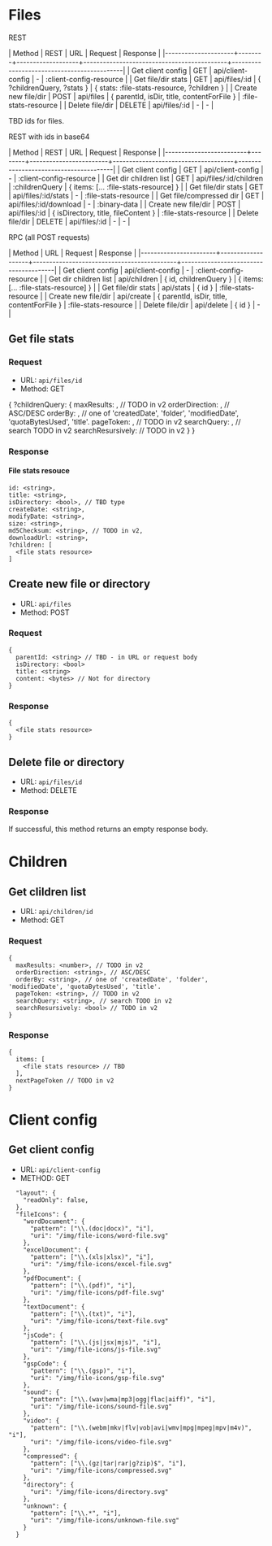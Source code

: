 # Files

REST

| Method              | REST   | URL               | Request                                    | Response                                   |
|---------------------+--------+-------------------+--------------------------------------------+--------------------------------------------|
| Get client config   | GET    | api/client-config | -                                          | :client-config-resource                    |
| Get file/dir stats  | GET    | api/files/:id     | { ?childrenQuery, ?stats }                 | { stats: :file-stats-resource, ?children } |
| Create new file/dir | POST   | api/files         | { parentId, isDir, title, contentForFile } | :file-stats-resource                       |
| Delete file/dir     | DELETE | api/files/:id     | -                                          | -                                          |

TBD ids for files.

REST with ids in base64

| Method                  | REST   | URL                    | Request                             | Response                              |
|-------------------------+--------+------------------------+-------------------------------------+---------------------------------------|
| Get client config       | GET    | api/client-config      | -                                   | :client-config-resource               |
| Get dir children list   | GET    | api/files/:id/children | :childrenQuery                      | { items: [... :file-stats-resource] } |
| Get file/dir stats      | GET    | api/files/:id/stats    | -                                   | :file-stats-resource                  |
| Get file/compressed dir | GET    | api/files/:id/download | -                                   | :binary-data                          |
| Create new file/dir     | POST   | api/files/:id          | { isDirectory, title, fileContent } | :file-stats-resource                  |
| Delete file/dir         | DELETE | api/files/:id          | -                                   | -                                     |

RPC (all POST requests)

| Method                | URL               | Request                                    | Response                              |
|-----------------------+-------------------+--------------------------------------------+---------------------------------------|
| Get client config     | api/client-config | -                                          | :client-config-resource               |
| Get dir children list | api/children      | { id, childrenQuery }                      | { items: [... :file-stats-resource] } |
| Get file/dir stats    | api/stats         | { id }                                     | :file-stats-resource                  |
| Create new file/dir   | api/create        | { parentId, isDir, title, contentForFile } | :file-stats-resource                  |
| Delete file/dir       | api/delete        | { id }                                     | -                                     |

## Get file stats

### Request

* URL: `api/files/id`
* Method: GET

{
   ?childrenQuery: {
     maxResults: <number>, // TODO in v2
     orderDirection: <string>, // ASC/DESC
     orderBy: <string>, // one of 'createdDate', 'folder', 'modifiedDate', 'quotaBytesUsed', 'title'.
     pageToken: <string>, // TODO in v2
     searchQuery: <string>, // search TODO in v2
     searchResursively: <bool> // TODO in v2
  }
}

### Response

#### File stats resouce

```
id: <string>,
title: <string>,
isDirectory: <bool>, // TBD type
createDate: <string>,
modifyDate: <string>,
size: <string>,
md5Checksum: <string>, // TODO in v2,
downloadUrl: <string>,
?children: [
  <file stats resource>       
]
```

## Create new file or directory

* URL: `api/files`
* Method: POST

### Request

```
{
  parentId: <string> // TBD - in URL or request body
  isDirectory: <bool>
  title: <string>
  content: <bytes> // Not for directory
}
```

### Response

```
{
  <file stats resource>
}
```

## Delete file or directory

* URL: `api/files/id`
* Method: DELETE

### Response

If successful, this method returns an empty response body.

# Children

## Get clildren list

* URL: `api/children/id`
* Method: GET

### Request

```
{
  maxResults: <number>, // TODO in v2
  orderDirection: <string>, // ASC/DESC
  orderBy: <string>, // one of 'createdDate', 'folder', 'modifiedDate', 'quotaBytesUsed', 'title'.
  pageToken: <string>, // TODO in v2
  searchQuery: <string>, // search TODO in v2
  searchResursively: <bool> // TODO in v2
}
```

### Response

```
{
  items: [
    <file stats resource> // TBD
  ],
  nextPageToken // TODO in v2
}
```

# Client config

## Get client config

* URL: `api/client-config`
* METHOD: GET

```
  "layout": {
    "readOnly": false,
  },
  "fileIcons": {
    "wordDocument": {
      "pattern": ["\\.(doc|docx)", "i"],
      "uri": "/img/file-icons/word-file.svg"
    },
    "excelDocument": {
      "pattern": ["\\.(xls|xlsx)", "i"],
      "uri": "/img/file-icons/excel-file.svg"
    },
    "pdfDocument": {
      "pattern": ["\\.(pdf)", "i"],
      "uri": "/img/file-icons/pdf-file.svg"
    },
    "textDocument": {
      "pattern": ["\\.(txt)", "i"],
      "uri": "/img/file-icons/text-file.svg"
    },
    "jsCode": {
      "pattern": ["\\.(js|jsx|mjs)", "i"],
      "uri": "/img/file-icons/js-file.svg"
    },
    "gspCode": {
      "pattern": ["\\.(gsp)", "i"],
      "uri": "/img/file-icons/gsp-file.svg"
    },
    "sound": {
      "pattern": ["\\.(wav|wma|mp3|ogg|flac|aiff)", "i"],
      "uri": "/img/file-icons/sound-file.svg"
    },
    "video": {
      "pattern": ["\\.(webm|mkv|flv|vob|avi|wmv|mpg|mpeg|mpv|m4v)", "i"],
      "uri": "/img/file-icons/video-file.svg"
    },
    "compressed": {
      "pattern": ["\\.(gz|tar|rar|g?zip)$", "i"],
      "uri": "/img/file-icons/compressed.svg"
    },
    "directory": {
      "uri": "/img/file-icons/directory.svg"
    },
    "unknown": {
      "pattern": ["\\.*", "i"],
      "uri": "/img/file-icons/unknown-file.svg"
    }
  }
```
